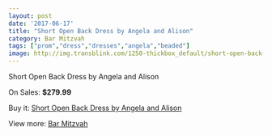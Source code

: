 ```yaml
---
layout: post
date: '2017-06-17'
title: "Short Open Back Dress by Angela and Alison"
category: Bar Mitzvah
tags: ["prom","dress","dresses","angela","beaded"]
image: http://img.transblink.com/1250-thickbox_default/short-open-back-dress-by-angela-and-alison.jpg
---
```

Short Open Back Dress by Angela and Alison

On Sales: **$279.99**
<a href="https://www.transblink.com/en/bar-mitzvah/363-short-open-back-dress-by-angela-and-alison.html"><amp-img layout="responsive" width="600" height="600" src="//img.transblink.com/1250-thickbox_default/short-open-back-dress-by-angela-and-alison.jpg" alt="Short Open Back Dress by Angela and Alison 0" /></a>
<a href="https://www.transblink.com/en/bar-mitzvah/363-short-open-back-dress-by-angela-and-alison.html"><amp-img layout="responsive" width="600" height="600" src="//img.transblink.com/1252-thickbox_default/short-open-back-dress-by-angela-and-alison.jpg" alt="Short Open Back Dress by Angela and Alison 1" /></a>
<a href="https://www.transblink.com/en/bar-mitzvah/363-short-open-back-dress-by-angela-and-alison.html"><amp-img layout="responsive" width="600" height="600" src="//img.transblink.com/1251-thickbox_default/short-open-back-dress-by-angela-and-alison.jpg" alt="Short Open Back Dress by Angela and Alison 2" /></a>

Buy it: [Short Open Back Dress by Angela and Alison](https://www.transblink.com/en/bar-mitzvah/363-short-open-back-dress-by-angela-and-alison.html "Short Open Back Dress by Angela and Alison")

View more: [Bar Mitzvah](https://www.transblink.com/en/2-bar-mitzvah "Bar Mitzvah")